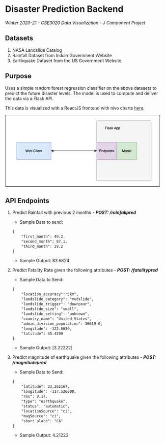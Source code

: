 # Disaster Prediction Backend

*Winter 2020-21 - CSE3020 Data Visualization - J Component Project*

## Datasets

1. NASA Landslide Catalog
2. Rainfall Dataset from Indian Government Website
3. Earthquake Dataset from the US Government Website
## Purpose

Uses a simple random forest regression classifier on the above datasets to predict the future disaster levels. The model is used to compute and deliver the data via a Flask API.

This data is visualized with a ReactJS frontend with nivo charts [here](https://github.com/sanjitk7/landslide-mitigation-frontend).

![arch](./assets/arch2.png)
## API Endpoints

1. Predict Rainfall with previous 2 months  - ***POST: /rainfallpred***
   - Sample Data to send: 
    ```
    {
        "first_month": 49.2,
        "second_month": 87.1,
        "third_month": 29.2
    }
    ```
   - Sample Output: 83.6824

2. Predict Fatality Rate given the following attributes - ***POST: /fatalitypred***
   - Sample Data to Send: 
    ```
    {
        "location_accuracy":"5km",
        "landslide_category": "mudslide",
        "landslide_trigger": "downpour",
        "landslide_size": "small",
        "landslide_setting": "unknown",
        "country_name": "United States",
        "admin_division_population": 36619.0,
        "longitude": -122.6630,
        "latitude": 45.4200
    }
    ```
   - Sample Output: [3.22222]

3. Predict magnitude of earthquake given the following attributes - ***POST: /magnitudepred***
   - Sample Data to Send:
    ```
    {
        "latitude": 33.262167,
        "longitude": -117.526000,	
        "rms": 0.17,
        "type": "earthquake",
        "status": "automatic",
        "locationSource": "ci",
        "magSource": "ci",
        "short place": "CA"
    }
    ```
    - Sample Output: 4.21223

